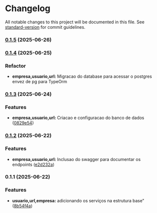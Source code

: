 # Changelog

All notable changes to this project will be documented in this file. See [standard-version](https://github.com/conventional-changelog/standard-version) for commit guidelines.

### [0.1.5](https://github.com/Gianine12/encurtador-url/compare/v0.1.4...v0.1.5) (2025-06-26)

### [0.1.4](https://github.com/Gianine12/encurtador-url/compare/v0.1.3...v0.1.4) (2025-06-25)

### Refactor
* **empresa,usuario,url:** Migracao do database para acessar o postgres envez de pg para TypeOrm

### [0.1.3](https://github.com/Gianine12/encurtador-url/compare/v0.1.2...v0.1.3) (2025-06-24)


### Features

* **empresa,usuario,url:** Criacao e configuracao do banco de dados ([0829e54](https://github.com/Gianine12/encurtador-url/commit/0829e54dfc55f4c144420ee4fded7435d5171e17))

### [0.1.2](https://github.com/Gianine12/encurtador-url/compare/v0.1.1...v0.1.2) (2025-06-22)


### Features

* **empresa,usuario,url:** Inclusao do swagger para documentar os endpoints ([e2d232a](https://github.com/Gianine12/encurtador-url/commit/e2d232af379efee2e3aea9c86d26d2367ed0e894))

### 0.1.1 (2025-06-22)


### Features

* **usuario,url,empresa:** adicionando os serviços na estrutura base" ([8b54f4a](https://github.com/Gianine12/encurtador-url/commit/8b54f4a5b8b5fb3620092adafb2a2b7b48debdf4))

